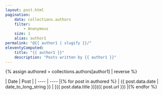 ```yaml
---
layout: post.html
pagination:
    data: collections.authors
    filter:
        - Anonymous
    size: 1
    alias: author1
permalink: "@{{ author1 | slugify }}/"
eleventyComputed:
    title: "{{ author1 }}"
    description: "Posts written by {{ author1 }}"
---
```


{% assign authored = collections.authors[author1] | reverse %}

| Date | Post |
| ---- | ---- |{% for post in authored %}
| {{ post.data.date | date_to_long_string }} | [{{ post.data.title }}]({{ post.url }}) |{% endfor %}